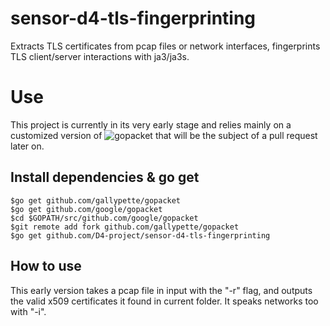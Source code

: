 # sensor-d4-tls-fingerprinting
Extracts TLS certificates from pcap files or network interfaces, fingerprints TLS client/server interactions with ja3/ja3s.
# Use
This project is currently in its very early stage and relies mainly on a customized version of ![gopacket](http://github.com/google/gopacket "gopacket link") that will be the subject of a pull request later on.
## Install dependencies & go get
``` shell
$go get github.com/gallypette/gopacket
$go get github.com/google/gopacket
$cd $GOPATH/src/github.com/google/gopacket
$git remote add fork github.com/gallypette/gopacket
$go get github.com/D4-project/sensor-d4-tls-fingerprinting
```
## How to use
This early version takes a pcap file in input with the "-r" flag, and outputs the valid x509 certificates it found in current folder.
It speaks networks too with "-i".
